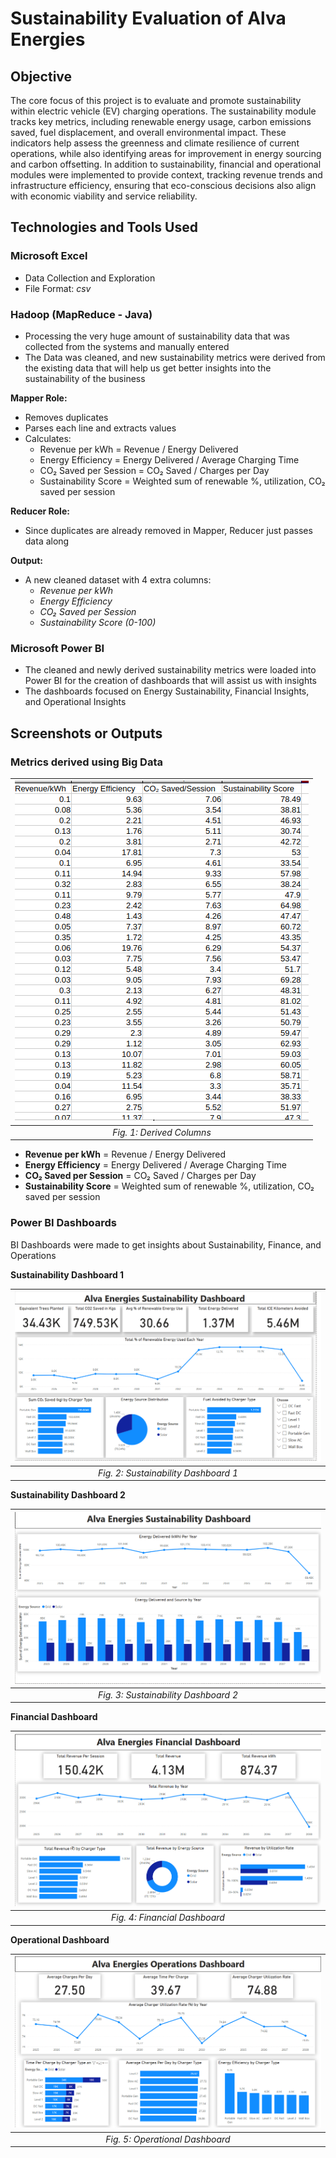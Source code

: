 # Sustainability Evaluation of Alva Energies


## Objective

The core focus of this project is to evaluate and promote sustainability within electric vehicle (EV) charging operations. The sustainability module tracks key metrics, including renewable energy usage, carbon emissions saved, fuel displacement, and overall environmental impact. These indicators help assess the greenness and climate resilience of current operations, while also identifying areas for improvement in energy sourcing and carbon offsetting. In addition to sustainability, financial and operational modules were implemented to provide context, tracking revenue trends and infrastructure efficiency, ensuring that eco-conscious decisions also align with economic viability and service reliability.

## Technologies and Tools Used

### Microsoft Excel
- Data Collection and Exploration
- File Format: *csv*

### Hadoop (MapReduce - Java)
- Processing the very huge amount of sustainability data that was collected from the systems and manually entered
- The Data was cleaned, and new sustainability metrics were derived from the existing data that will help us get better insights into the sustainability of the business

**Mapper Role:**
- Removes duplicates
- Parses each line and extracts values
- Calculates:
  - Revenue per kWh = Revenue / Energy Delivered
  - Energy Efficiency = Energy Delivered / Average Charging Time
  - CO₂ Saved per Session = CO₂ Saved / Charges per Day
  - Sustainability Score = Weighted sum of renewable %, utilization, CO₂ saved per session

**Reducer Role:**
- Since duplicates are already removed in Mapper, Reducer just passes data along

**Output:**
- A new cleaned dataset with 4 extra columns:
  - *Revenue per kWh*
  - *Energy Efficiency*
  - *CO₂ Saved per Session*
  - *Sustainability Score (0-100)*

### Microsoft Power BI
- The cleaned and newly derived sustainability metrics were loaded into Power BI for the creation of dashboards that will assist us with insights
- The dashboards focused on Energy Sustainability, Financial Insights, and Operational Insights

## Screenshots or Outputs

### Metrics derived using Big Data

| ![Derived Columns](<Big Data/Images/new generated columns.png>) |
|:----------------------------------------:|
| *Fig. 1: Derived Columns*  |

- **Revenue per kWh** = Revenue / Energy Delivered
- **Energy Efficiency** = Energy Delivered / Average Charging Time
- **CO₂ Saved per Session** = CO₂ Saved / Charges per Day
- **Sustainability Score** = Weighted sum of renewable %, utilization, CO₂ saved per session

### Power BI Dashboards

BI Dashboards were made to get insights about Sustainability, Finance, and Operations

**Sustainability Dashboard 1**

| ![Sustainability Dashboard 1](<Business Intelligence/Sustainability Dashboard 1.png>) |
|:----------------------------------------:|
| *Fig. 2: Sustainability Dashboard 1*  |

**Sustainability Dashboard 2**

| ![Sustainability Dashboard 2](<Business Intelligence/Sustainability Dashboard 2.png>) |
|:----------------------------------------:|
| *Fig. 3: Sustainability Dashboard 2*  |

**Financial Dashboard**

| ![Financial Dashboard](<Business Intelligence/Financial Dashboard.png>) |
|:----------------------------------------:|
| *Fig. 4: Financial Dashboard*  |

**Operational Dashboard**

| ![Operational Dashboard](<Business Intelligence/Operations Dashboard.png>) |
|:----------------------------------------:|
| *Fig. 5: Operational Dashboard*  |